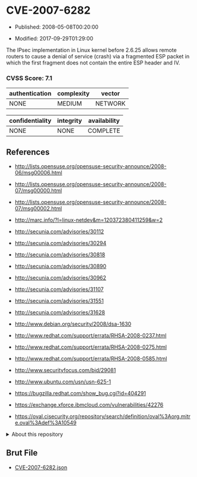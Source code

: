 # CVE-2007-6282

- Published: 2008-05-08T00:20:00

- Modified: 2017-09-29T01:29:00

The IPsec implementation in Linux kernel before 2.6.25 allows remote routers to cause a denial of service (crash) via a fragmented ESP packet in which the first fragment does not contain the entire ESP header and IV.

### CVSS Score: **7.1**

| authentication | complexity | vector |
| --- | --- | --- |
| NONE | MEDIUM | NETWORK |

| confidentiality | integrity | availability |
| --- | --- | --- |
| NONE | NONE | COMPLETE |

## References

* http://lists.opensuse.org/opensuse-security-announce/2008-06/msg00006.html

* http://lists.opensuse.org/opensuse-security-announce/2008-07/msg00000.html

* http://lists.opensuse.org/opensuse-security-announce/2008-07/msg00002.html

* http://marc.info/?l=linux-netdev&m=120372380411259&w=2

* http://secunia.com/advisories/30112

* http://secunia.com/advisories/30294

* http://secunia.com/advisories/30818

* http://secunia.com/advisories/30890

* http://secunia.com/advisories/30962

* http://secunia.com/advisories/31107

* http://secunia.com/advisories/31551

* http://secunia.com/advisories/31628

* http://www.debian.org/security/2008/dsa-1630

* http://www.redhat.com/support/errata/RHSA-2008-0237.html

* http://www.redhat.com/support/errata/RHSA-2008-0275.html

* http://www.redhat.com/support/errata/RHSA-2008-0585.html

* http://www.securityfocus.com/bid/29081

* http://www.ubuntu.com/usn/usn-625-1

* https://bugzilla.redhat.com/show_bug.cgi?id=404291

* https://exchange.xforce.ibmcloud.com/vulnerabilities/42276

* https://oval.cisecurity.org/repository/search/definition/oval%3Aorg.mitre.oval%3Adef%3A10549

<details>
<summary>About this repository</summary> 

  This repository is part of the project [Live Hack CVE](https://github.com/Live-Hack-CVE). Main website can be found [www.live-hack.org](https://www.live-hack.org) 
  
  Made by [Sn0wAlice](https://github.com/Sn0wAlice) for the people that care about security and need to have a feed of the latest CVEs. Hope you enjoy it, don't forget to star the repo and follow me on [Twitter](https://twitter.com/Sn0wAlice) and [Github](https://github.com/Sn0wAlice). And that is my [personnal website](https://www.alice-snow.me/)

  - [Home Page](https://github.com/Live-Hack-CVE)
  - [Framework](https://github.com/Live-Hack-CVE/cve-framework)
  - [CVE database](https://github.com/Live-Hack-CVE/full_database)
  - [Changelog](https://github.com/Live-Hack-CVE/Changelog)
</details>

## Brut File

* [CVE-2007-6282.json](https://raw.githubusercontent.com/Live-Hack-CVE/full_database/main/cves/2007/CVE-2007-6282.json)

